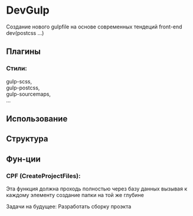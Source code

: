 # DevGulp
 Создание нового gulpfile на основе современных тендеций front-end dev(postcss ...)

## Плагины

### Стили:

gulp-scss,  
gulp-postcss,  
gulp-sourcemaps,  
...


## Использование



## Структура



## Фун-ции

### CPF (CreateProjectFiles):
Эта функция должна проходь полностью через базу данных вызывая к каждому элементу создание папки на той же глубине



Задачи на будущее:
    Разработать сборку проэкта